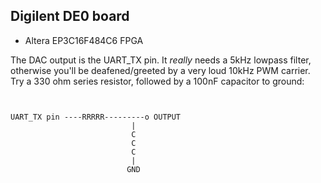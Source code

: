 ## Digilent DE0 board

* Altera EP3C16F484C6 FPGA

The DAC output is the UART_TX pin. It _really_ needs a 5kHz lowpass filter, otherwise you'll be deafened/greeted by a very loud 10kHz PWM carrier. Try a 330 ohm series resistor, followed by a 100nF capacitor to ground:

```


UART_TX pin ----RRRRR---------o OUTPUT
                           |
                           C
                           C
                           C
                           |
                          GND

```